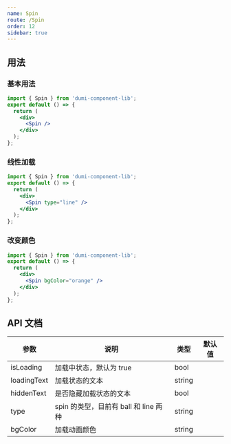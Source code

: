 ```yaml
---
name: Spin
route: /Spin
order: 12
sidebar: true
---
```


## 用法

### 基本用法

```jsx
import { Spin } from 'dumi-component-lib';
export default () => {
  return (
    <div>
      <Spin />
    </div>
  );
};
```

### 线性加载

```jsx
import { Spin } from 'dumi-component-lib';
export default () => {
  return (
    <div>
      <Spin type="line" />
    </div>
  );
};
```

### 改变颜色

```jsx
import { Spin } from 'dumi-component-lib';
export default () => {
  return (
    <div>
      <Spin bgColor="orange" />
    </div>
  );
};
```

## API 文档

| 参数        | 说明                                  | 类型   | 默认值 |
| ----------- | ------------------------------------- | ------ | ------ |
| isLoading   | 加载中状态，默认为 true               | bool   |        |
| loadingText | 加载状态的文本                        | string |        |
| hiddenText  | 是否隐藏加载状态的文本                | bool   |        |
| type        | spin 的类型，目前有 ball 和 line 两种 | string |        |
| bgColor     | 加载动画颜色                          | string |        |

